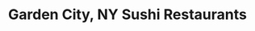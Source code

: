 ---
layout: city
title: Garden City, NY Sushi Restaurants
permalink: /new-york/garden-city/
stateAbbr: NY
stateName: New York
cityName: Garden City

---